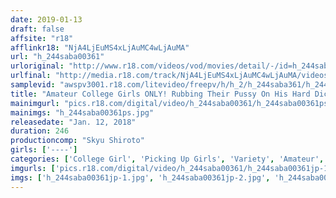 ```yaml
---
date: 2019-01-13
draft: false
affsite: "r18"
afflinkr18: "NjA4LjEuMS4xLjAuMC4wLjAuMA"
url: "h_244saba00361"
urloriginal: "http://www.r18.com/videos/vod/movies/detail/-/id=h_244saba00361"
urlfinal: "http://media.r18.com/track/NjA4LjEuMS4xLjAuMC4wLjAuMA/videos/vod/movies/detail/-/id=h_244saba00361"
samplevid: "awspv3001.r18.com/litevideo/freepv/h/h_2/h_244saba361/h_244saba361_dmb_w.mp4"
title: "Amateur College Girls ONLY! Rubbing Their Pussy On His Hard Dick Through Her Panties To Get In The Mood! So Embarrassing Soaking Wet! Rubbing And Rubbing Until No Condom Sex And Dick Straight In For Creampie Raw Footage!! 6 Carefully Selected Wet And Wild Pussies"
mainimgurl: "pics.r18.com/digital/video/h_244saba00361/h_244saba00361ps.jpg"
mainimgs: "h_244saba00361ps.jpg"
releasedate: "Jan. 12, 2018"
duration: 246
productioncomp: "Skyu Shiroto"
girls: ['----']
categories: ['College Girl', 'Picking Up Girls', 'Variety', 'Amateur', 'Creampie', 'Over 4 Hours', 'Hi-Def']
imgurls: ['pics.r18.com/digital/video/h_244saba00361/h_244saba00361jp-1.jpg', 'pics.r18.com/digital/video/h_244saba00361/h_244saba00361jp-2.jpg', 'pics.r18.com/digital/video/h_244saba00361/h_244saba00361jp-3.jpg', 'pics.r18.com/digital/video/h_244saba00361/h_244saba00361jp-4.jpg', 'pics.r18.com/digital/video/h_244saba00361/h_244saba00361jp-5.jpg', 'pics.r18.com/digital/video/h_244saba00361/h_244saba00361jp-6.jpg', 'pics.r18.com/digital/video/h_244saba00361/h_244saba00361jp-7.jpg', 'pics.r18.com/digital/video/h_244saba00361/h_244saba00361jp-8.jpg', 'pics.r18.com/digital/video/h_244saba00361/h_244saba00361jp-9.jpg', 'pics.r18.com/digital/video/h_244saba00361/h_244saba00361jp-10.jpg', 'pics.r18.com/digital/video/h_244saba00361/h_244saba00361jp-11.jpg', 'pics.r18.com/digital/video/h_244saba00361/h_244saba00361jp-12.jpg', 'pics.r18.com/digital/video/h_244saba00361/h_244saba00361jp-13.jpg', 'pics.r18.com/digital/video/h_244saba00361/h_244saba00361jp-14.jpg', 'pics.r18.com/digital/video/h_244saba00361/h_244saba00361jp-15.jpg', 'pics.r18.com/digital/video/h_244saba00361/h_244saba00361jp-16.jpg', 'pics.r18.com/digital/video/h_244saba00361/h_244saba00361jp-17.jpg', 'pics.r18.com/digital/video/h_244saba00361/h_244saba00361jp-18.jpg', 'pics.r18.com/digital/video/h_244saba00361/h_244saba00361jp-19.jpg', 'pics.r18.com/digital/video/h_244saba00361/h_244saba00361jp-20.jpg']
imgs: ['h_244saba00361jp-1.jpg', 'h_244saba00361jp-2.jpg', 'h_244saba00361jp-3.jpg', 'h_244saba00361jp-4.jpg', 'h_244saba00361jp-5.jpg', 'h_244saba00361jp-6.jpg', 'h_244saba00361jp-7.jpg', 'h_244saba00361jp-8.jpg', 'h_244saba00361jp-9.jpg', 'h_244saba00361jp-10.jpg', 'h_244saba00361jp-11.jpg', 'h_244saba00361jp-12.jpg', 'h_244saba00361jp-13.jpg', 'h_244saba00361jp-14.jpg', 'h_244saba00361jp-15.jpg', 'h_244saba00361jp-16.jpg', 'h_244saba00361jp-17.jpg', 'h_244saba00361jp-18.jpg', 'h_244saba00361jp-19.jpg', 'h_244saba00361jp-20.jpg']
---
```

